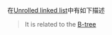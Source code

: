 在[Unrolled linked list](https://en.wikipedia.org/wiki/Unrolled_linked_list)中有如下描述

> It is related to the [B-tree](https://en.wikipedia.org/wiki/B-tree)

